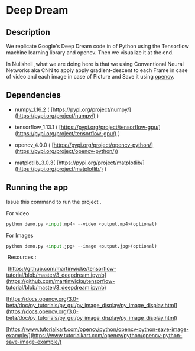 # Deep Dream

## Description

We replicate Google's Deep Dream code in of Python using the Tensorflow machine learning library and opencv.
Then we visualize it at the end.

In Nullshell ,what we are doing here is that we using Conventional Neural Networks aka CNN to apply apply gradient-descent to each Frame in case of video and each image in case of Picture and Save it using [opencv](https://docs.opencv.org/3.0-beta/index.html).

## Dependencies

- numpy_1.16.2 ( [https://pypi.org/project/numpy/](https://pypi.org/project/numpy/) )

- tensorflow_1.13.1 ( [https://pypi.org/project/tensorflow-gpu/](https://pypi.org/project/tensorflow-gpu/) )
- opencv_4.0.0 ( [https://pypi.org/project/opencv-python/](https://pypi.org/project/opencv-python/))

- matplotlib_3.0.3( [https://pypi.org/project/matplotlib/](https://pypi.org/project/matplotlib/) )

## Running the app

Issue this command to run the project .

For video 

```python
python demo.py <input.mp4> --video <output.mp4>(optional) 
```

For Images

```python
python demo.py <input.jpg> --image <output.jpg>(optional) 
```

 Resources :

 [https://github.com/martinwicke/tensorflow-tutorial/blob/master/3_deepdream.ipynb](https://github.com/martinwicke/tensorflow-tutorial/blob/master/3_deepdream.ipynb)

[https://docs.opencv.org/3.0-beta/doc/py_tutorials/py_gui/py_image_display/py_image_display.html](https://docs.opencv.org/3.0-beta/doc/py_tutorials/py_gui/py_image_display/py_image_display.html)

[https://www.tutorialkart.com/opencv/python/opencv-python-save-image-example/](https://www.tutorialkart.com/opencv/python/opencv-python-save-image-example/)
